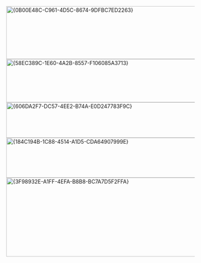 <img width="749" height="142" alt="{0B00E48C-C961-4D5C-8674-9DFBC7ED2263}" src="https://github.com/user-attachments/assets/5cb1c826-5f6b-4077-9a34-6303b9d8f80d" />
<img width="826" height="116" alt="{58EC389C-1E60-4A2B-8557-F106085A3713}" src="https://github.com/user-attachments/assets/48964d7a-7b4a-457a-8d59-71091a1f087e" />
<img width="1013" height="95" alt="{606DA2F7-DC57-4EE2-B74A-E0D247783F9C}" src="https://github.com/user-attachments/assets/23971298-dddf-4d82-bf90-3338dc84e76e" />
<img width="1067" height="107" alt="{184C194B-1C88-4514-A1D5-CDA64907999E}" src="https://github.com/user-attachments/assets/adb824fd-5032-4d98-a40f-8731acc8507f" />
<img width="875" height="212" alt="{3F98932E-A1FF-4EFA-B8B8-BC7A7D5F2FFA}" src="https://github.com/user-attachments/assets/41aaba62-d9a2-4582-b0c2-fb351b270fcb" />




